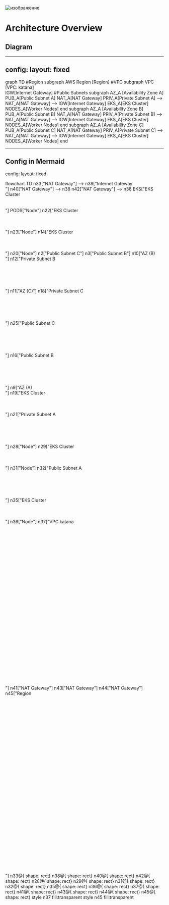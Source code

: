 ![изображение](https://github.com/user-attachments/assets/d988ed94-fea6-4150-b6ab-04d5e5755873)


# Architecture Overview

## Diagram
---
config:
  layout: fixed
---
graph TD
    #Region
      subgraph AWS Region [Region]
    #VPC
        subgraph VPC [VPC: katana]  
        IGW[Internet Gateway]
    #Public Subnets
            subgraph AZ_A [Availability Zone A]
                PUB_A[Public Subnet A]
                  NAT_A[NAT Gateway]
                PRIV_A[Private Subnet A] --> NAT_A[NAT Gateway] --> IGW[Internet Gateway]
                  EKS_A[EKS Cluster]
                    NODES_A[Worker Nodes]
            end
            subgraph AZ_A [Availability Zone B]
                PUB_A[Public Subnet B]
                  NAT_A[NAT Gateway]
                PRIV_A[Private Subnet B] --> NAT_A[NAT Gateway] --> IGW[Internet Gateway]
                  EKS_A[EKS Cluster]
                    NODES_A[Worker Nodes]
            end
            subgraph AZ_A [Availability Zone C]
                PUB_A[Public Subnet C]
                  NAT_A[NAT Gateway]
                PRIV_A[Private Subnet C] --> NAT_A[NAT Gateway] --> IGW[Internet Gateway]
                  EKS_A[EKS Cluster]
                    NODES_A[Worker Nodes]
            end       

---
## Config in Mermaid


config:
  layout: fixed

flowchart TD
    n33["NAT Gateway"] --> n38["Internet Gateway <br>"]
    n40["NAT Gateway"] --> n38
    n42["NAT Gateway"] --> n38
    EKS["EKS Cluster<br><br><br>"]
    PODS["Node"]
    n22["EKS Cluster<br><br><br><br>"]
    n23["Node"]
    n14["EKS Cluster<br><br><br><br>"]
    n20["Node"]
    n2["Public Subnet C"]
    n3["Public Subnet B"]
    n10["AZ (B) <br>"]
    n12["Private Subnet B<br><br><br><br><br> <br>"]
    n11["AZ (C)"]
    n18["Private Subnet C<br><br><br><br><br> <br>"]
    n25["Public Subnet C<br><br><br><br><br> <br>"]
    n16["Public Subnet B<br><br><br><br><br> <br>"]
    n9["AZ (A) <br>"]
    n19["EKS Cluster<br><br><br><br>"]
    n21["Private Subnet A<br><br><br><br><br> <br>"]
    n28["Node"]
    n29["EKS Cluster<br><br><br><br>"]
    n31["Node"]
    n32["Public Subnet A<br><br><br><br><br> <br>"]
    n35["EKS Cluster<br><br><br><br>"]
    n36["Node"]
    n37["VPC katana <br><br><br><br><br><br><br><br><br><br><br><br><br><br><br><br><br><br><br><br><br><br><br><br><br><br><br><br><br><br><br>"]
    n41["NAT Gateway"]
    n43["NAT Gateway"]
    n44["NAT Gateway"]
    n45["Region <br><br><br><br><br><br><br><br><br><br><br><br><br><br><br><br><br><br><br><br><br><br><br><br><br><br><br><br><br><br><br><br><br><br>"]
    n33@{ shape: rect}
    n38@{ shape: rect}
    n40@{ shape: rect}
    n42@{ shape: rect}
    n28@{ shape: rect}
    n29@{ shape: rect}
    n31@{ shape: rect}
    n32@{ shape: rect}
    n35@{ shape: rect}
    n36@{ shape: rect}
    n37@{ shape: rect}
    n41@{ shape: rect}
    n43@{ shape: rect}
    n44@{ shape: rect}
    n45@{ shape: rect}
    style n37 fill:transparent
    style n45 fill:transparent
